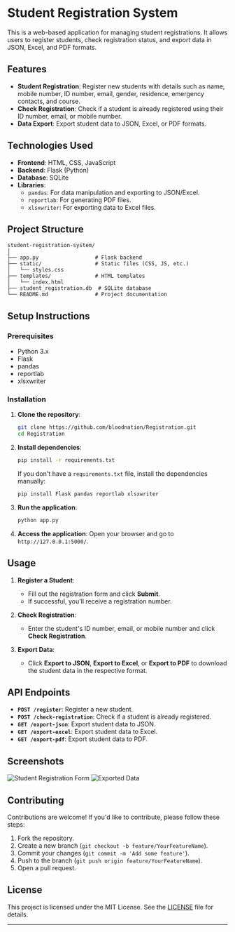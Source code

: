 # Student Registration System

This is a web-based application for managing student registrations. It allows users to register students, check registration status, and export data in JSON, Excel, and PDF formats.

## Features

- **Student Registration**: Register new students with details such as name, mobile number, ID number, email, gender, residence, emergency contacts, and course.
- **Check Registration**: Check if a student is already registered using their ID number, email, or mobile number.
- **Data Export**: Export student data to JSON, Excel, or PDF formats.

## Technologies Used

- **Frontend**: HTML, CSS, JavaScript
- **Backend**: Flask (Python)
- **Database**: SQLite
- **Libraries**:
  - `pandas`: For data manipulation and exporting to JSON/Excel.
  - `reportlab`: For generating PDF files.
  - `xlsxwriter`: For exporting data to Excel files.

## Project Structure

```
student-registration-system/
│
├── app.py                  # Flask backend
├── static/                 # Static files (CSS, JS, etc.)
│   └── styles.css
├── templates/              # HTML templates
│   └── index.html
├── student_registration.db  # SQLite database
└── README.md               # Project documentation
```

## Setup Instructions

### Prerequisites

- Python 3.x
- Flask
- pandas
- reportlab
- xlsxwriter

### Installation

1. **Clone the repository**:
   ```bash
   git clone https://github.com/bloodnation/Registration.git
   cd Registration
   ```

2. **Install dependencies**:
   ```bash
   pip install -r requirements.txt
   ```

   If you don't have a `requirements.txt` file, install the dependencies manually:
   ```bash
   pip install Flask pandas reportlab xlsxwriter
   ```

3. **Run the application**:
   ```bash
   python app.py
   ```

4. **Access the application**:
   Open your browser and go to `http://127.0.0.1:5000/`.

## Usage

1. **Register a Student**:
   - Fill out the registration form and click **Submit**.
   - If successful, you'll receive a registration number.

2. **Check Registration**:
   - Enter the student's ID number, email, or mobile number and click **Check Registration**.

3. **Export Data**:
   - Click **Export to JSON**, **Export to Excel**, or **Export to PDF** to download the student data in the respective format.

## API Endpoints

- **`POST /register`**: Register a new student.
- **`POST /check-registration`**: Check if a student is already registered.
- **`GET /export-json`**: Export student data to JSON.
- **`GET /export-excel`**: Export student data to Excel.
- **`GET /export-pdf`**: Export student data to PDF.

## Screenshots

![Student Registration Form](screenshots/form.png)
![Exported Data](screenshots/export.png)

## Contributing

Contributions are welcome! If you'd like to contribute, please follow these steps:

1. Fork the repository.
2. Create a new branch (`git checkout -b feature/YourFeatureName`).
3. Commit your changes (`git commit -m 'Add some feature'`).
4. Push to the branch (`git push origin feature/YourFeatureName`).
5. Open a pull request.

## License

This project is licensed under the MIT License. See the [LICENSE](LICENSE) file for details.

---
